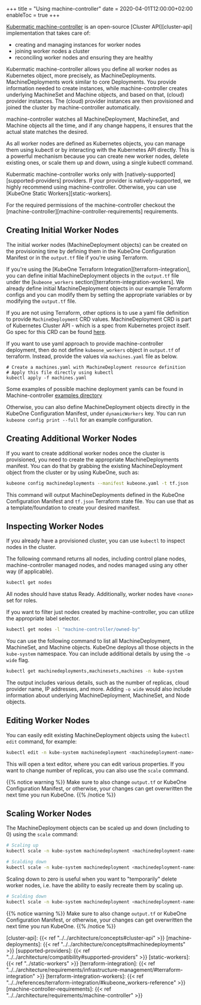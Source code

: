+++
title = "Using machine-controller"
date = 2020-04-01T12:00:00+02:00
enableToc = true
+++

[Kubermatic machine-controller][machine-controller] is an open-source
[Cluster API][cluster-api] implementation that takes care of:

* creating and managing instances for worker nodes
* joining worker nodes a cluster
* reconciling worker nodes and ensuring they are healthy

Kubermatic machine-controller allows you define all worker nodes as Kubernetes
object, more precisely, as MachineDeployments. MachineDeployments work similar
to core Deployments. You provide information needed to create instances, while
machine-controller creates underlying MachineSet and Machine objects, and
based on that, (cloud) provider instances. The (cloud) provider instances are
then provisioned and joined the cluster by machine-controller automatically.

machine-controller watches all MachineDeployment, MachineSet, and Machine
objects all the time, and if any change happens, it ensures that the actual
state matches the desired.

As all worker nodes are defined as Kubernetes objects, you can manage them
using kubectl or by interacting with the Kubernetes API directly. This is a
powerful mechanism because you can create new worker nodes, delete existing
ones, or scale them up and down, using a single kubectl command.

Kubermatic machine-controller works only with
[natively-supported][supported-providers] providers. If your provider is
natively-supported, we highly recommend using machine-controller. Otherwise,
you can use [KubeOne Static Workers][static-workers].

For the required permissions of the machine-controller checkout the [machine-controller][machine-controller-requirements] requirements.

## Creating Initial Worker Nodes

The initial worker nodes (MachineDeployment objects) can be created on the
provisioning time by defining them in the KubeOne Configuration Manifest or in
the `output.tf` file if you're using Terraform.

If you're using the [KubeOne Terraform Integration][terraform-integration],
you can define initial MachineDeployment objects in the `output.tf` file under
the [`kubeone_workers` section][terraform-integration-workers]. We already define
initial MachineDeployment objects in our example Terraform configs and you can
modify them by setting the appropriate variables or by modifying the
`output.tf` file.

If you are not using Terraform, other options is to use a yaml file definition to provide `MachineDeployment` CRD values. MachineDeployment CRD is part of Kubernetes Cluster API - which is a spec from Kubernetes project itself. Go spec for this CRD can be found [here](https://pkg.go.dev/github.com/kubermatic/machine-controller@v1.27.4/pkg/apis/cluster/v1alpha1#MachineDeploymentSpec).

If you want to use yaml approach to provide machine-controller deployment, then do not define `kubeone_workers` object in `output.tf` of terraform. Instead, provide the values via `machines.yaml` file as below.

```shell
# Create a machines.yaml with MachineDeployment resource definition
# Apply this file directly using kubectl
kubectl apply -f machines.yaml
```

Some examples of possible machine deployment yamls can be found in Machine-controller [examples directory](https://github.com/kubermatic/machine-controller/tree/main/examples)

Otherwise, you can also define MachineDeployment objects directly in the KubeOne Configuration Manifest, under `dynamicWorkers` key.
You can run `kubeone config print --full` for an example configuration.

## Creating Additional Worker Nodes

If you want to create additional worker nodes once the cluster is provisioned,
you need to create the appropriate MachineDeployments manifest. You can do that
by grabbing the existing MachineDeployment object from the cluster or by using
KubeOne, such as:

```bash
kubeone config machinedeployments --manifest kubeone.yaml -t tf.json
```

This command will output MachineDeployments defined in the KubeOne
Configuration Manifest and `tf.json` Terraform state file. You can use that
as a template/foundation to create your desired manifest.

## Inspecting Worker Nodes

If you already have a provisioned cluster, you can use `kubectl` to inspect
nodes in the cluster.

The following command returns all nodes, including control plane nodes,
machine-controller managed nodes, and nodes managed using any other way
(if applicable).

```bash
kubectl get nodes
```

All nodes should have status Ready. Additionally, worker nodes have `<none>`
set for roles.

If you want to filter just nodes created by machine-controller, you can utilize
the appropriate label selector.

```bash
kubectl get nodes -l "machine-controller/owned-by"
```

You can use the following command to list all MachineDeployment, MachineSet,
and Machine objects. KubeOne deploys all those objects in the `kube-system`
namespace. You can include additional details by using the `-o wide` flag.

```bash
kubectl get machinedeployments,machinesets,machines -n kube-system
```

The output includes various details, such as the number of replicas, cloud
provider name, IP addresses, and more. Adding `-o wide` would also include
information about underlying MachineDeployment, MachineSet, and Node objects.

## Editing Worker Nodes

You can easily edit existing MachineDeployment objects using the `kubectl edit`
command, for example:

```bash
kubectl edit -n kube-system machinedeployment <machinedeployment-name>
```

This will open a text editor, where you can edit various properties. If you
want to change number of replicas, you can also use the `scale` command.

{{% notice warning %}}
Make sure to also change `output.tf` or KubeOne Configuration Manifest, or
otherwise, your changes can get overwritten the next time you run KubeOne.
{{% /notice %}}

## Scaling Worker Nodes

The MachineDeployment objects can be scaled up and down (including to 0) using
the `scale` command:

```bash
# Scaling up
kubectl scale -n kube-system machinedeployment <machinedeployment-name> --replicas=5
```

```bash
# Scalding down
kubectl scale -n kube-system machinedeployment <machinedeployment-name> --replicas=2
```

Scaling down to zero is useful when you want to "temporarily" delete worker
nodes, i.e. have the ability to easily recreate them by scaling up.

```bash
# Scalding down
kubectl scale -n kube-system machinedeployment <machinedeployment-name> --replicas=0
```

{{% notice warning %}}
Make sure to also change `output.tf` or KubeOne Configuration Manifest, or
otherwise, your changes can get overwritten the next time you run KubeOne.
{{% /notice %}}

[machine-controller]: https://github.com/kubermatic/machine-controller
[cluster-api]: {{< ref "../../architecture/concepts#cluster-api" >}}
[machine-deployments]: {{< ref "../../architecture/concepts#machinedeployments" >}}
[supported-providers]: {{< ref "../../architecture/compatibility#supported-providers" >}}
[static-workers]: {{< ref "../static-workers" >}}
[terraform-integration]: {{< ref "../../architecture/requirements/infrastructure-management/#terraform-integration" >}}
[terraform-integration-workers]: {{< ref "../../references/terraform-integration/#kubeone_workers-reference" >}}
[machine-controller-requirements]: {{< ref "../../architecture/requirements/machine-controller" >}}
